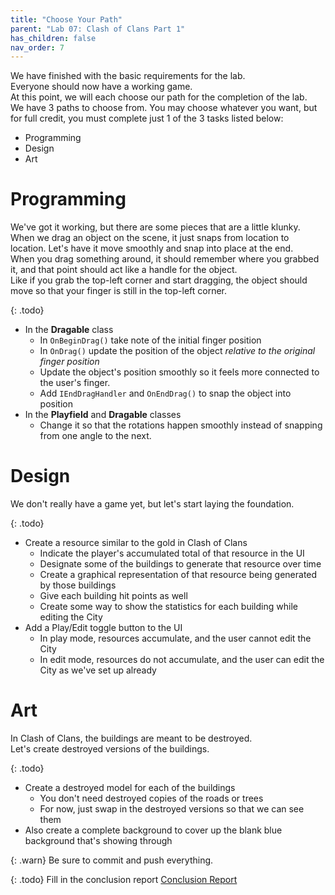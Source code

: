 ```yaml
---
title: "Choose Your Path"
parent: "Lab 07: Clash of Clans Part 1"
has_children: false
nav_order: 7
---
```


We have finished with the basic requirements for the lab.\
Everyone should now have a working game.\
At this point, we will each choose our path for the completion of the lab.\
We have 3 paths to choose from. You may choose whatever you want, but for full credit, you must complete just 1 of the 3 tasks listed below:
* Programming
* Design
* Art

# Programming
We've got it working, but there are some pieces that are a little klunky.\
When we drag an object on the scene, it just snaps from location to location. Let's have it move smoothly and snap into place at the end.\
When you drag something around, it should remember where you grabbed it, and that point should act like a handle for the object.\
Like if you grab the top-left corner and start dragging, the object should move so that your finger is still in the top-left corner.

{: .todo}
* In the **Dragable** class
	* In `OnBeginDrag()` take note of the initial finger position
	* In `OnDrag()` update the position of the object *relative to the original finger position*
	* Update the object's position smoothly so it feels more connected to the user's finger.
	* Add `IEndDragHandler` and `OnEndDrag()` to snap the object into position
* In the **Playfield** and **Dragable** classes
	* Change it so that the rotations happen smoothly instead of snapping from one angle to the next.

# Design
We don't really have a game yet, but let's start laying the foundation.

{: .todo}
* Create a resource similar to the gold in Clash of Clans
	* Indicate the player's accumulated total of that resource in the UI
	* Designate some of the buildings to generate that resource over time
	* Create a graphical representation of that resource being generated by those buildings
	* Give each building hit points as well
	* Create some way to show the statistics for each building while editing the City
* Add a Play/Edit toggle button to the UI
	* In play mode, resources accumulate, and the user cannot edit the City
	* In edit mode, resources do not accumulate, and the user can edit the City as we've set up already

# Art
In Clash of Clans, the buildings are meant to be destroyed.\
Let's create destroyed versions of the buildings.

{: .todo}
* Create a destroyed model for each of the buildings
	* You don't need destroyed copies of the roads or trees
	* For now, just swap in the destroyed versions so that we can see them
* Also create a complete background to cover up the blank blue background that's showing through

{: .warn}
Be sure to commit and push everything.

{: .todo}
Fill in the conclusion report
[Conclusion Report](https://forms.gle/sqJHUAeMuxjDnCUq7)